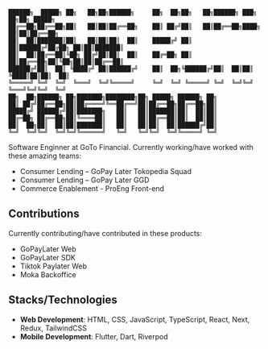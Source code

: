```
██████╗  █████╗ ██╗   ██╗██╗██████╗     ██╗  ██╗██╗   ██╗██████╗ ███╗   ██╗██╗ █████╗
██╔══██╗██╔══██╗██║   ██║██║██╔══██╗    ██║ ██╔╝██║   ██║██╔══██╗████╗  ██║██║██╔══██╗
██║  ██║███████║██║   ██║██║██║  ██║    █████╔╝ ██║   ██║██████╔╝██╔██╗ ██║██║███████║
██║  ██║██╔══██║╚██╗ ██╔╝██║██║  ██║    ██╔═██╗ ██║   ██║██╔══██╗██║╚██╗██║██║██╔══██║
██████╔╝██║  ██║ ╚████╔╝ ██║██████╔╝    ██║  ██╗╚██████╔╝██║  ██║██║ ╚████║██║██║  ██║
╚═════╝ ╚═╝  ╚═╝  ╚═══╝  ╚═╝╚═════╝     ╚═╝  ╚═╝ ╚═════╝ ╚═╝  ╚═╝╚═╝  ╚═══╝╚═╝╚═╝  ╚═╝
██╗  ██╗██████╗ ██╗███████╗████████╗██╗ █████╗ ██████╗ ██╗
██║ ██╔╝██╔══██╗██║██╔════╝╚══██╔══╝██║██╔══██╗██╔══██╗██║
█████╔╝ ██████╔╝██║███████╗   ██║   ██║███████║██║  ██║██║
██╔═██╗ ██╔══██╗██║╚════██║   ██║   ██║██╔══██║██║  ██║██║
██║  ██╗██║  ██║██║███████║   ██║   ██║██║  ██║██████╔╝██║
╚═╝  ╚═╝╚═╝  ╚═╝╚═╝╚══════╝   ╚═╝   ╚═╝╚═╝  ╚═╝╚═════╝ ╚═╝
```

Software Enginner at GoTo Financial. Currently working/have worked with these amazing teams:
- Consumer Lending – GoPay Later Tokopedia Squad
- Consumer Lending – GoPay Later GGD
- Commerce Enablement - ProEng Front-end

## Contributions
Currently contributing/have contributed in these products:
- GoPayLater Web
- GoPayLater SDK
- Tiktok Paylater Web
- Moka Backoffice

## Stacks/Technologies
- **Web Development**: HTML, CSS, JavaScript, TypeScript, React, Next, Redux, TailwindCSS 
- **Mobile Development**: Flutter, Dart, Riverpod

<!--
**davistiadi/davistiadi** is a ✨ _special_ ✨ repository because its `README.md` (this file) appears on your GitHub profile.

Here are some ideas to get you started:

- 🔭 I’m currently working on ...
- 🌱 I’m currently learning ...
- 👯 I’m looking to collaborate on ...
- 🤔 I’m looking for help with ...
- 💬 Ask me about ...
- 📫 How to reach me: ...
- 😄 Pronouns: ...
- ⚡ Fun fact: ...
-->

